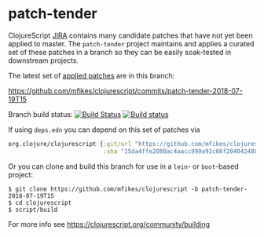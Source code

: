 # patch-tender
ClojureScript [JIRA](https://dev.clojure.org/jira/browse/CLJS) contains many candidate patches that have not yet been applied to master.
The `patch-tender` project maintains and applies a curated set of these patches in a branch so they can be easily soak-tested in downstream projects.

The latest set of [applied patches](https://github.com/clojure/clojurescript/compare/master...mfikes:patch-tender-2018-07-19T15) are in this branch:

   https://github.com/mfikes/clojurescript/commits/patch-tender-2018-07-19T15 

Branch build status: [![Build Status](https://travis-ci.org/mfikes/clojurescript.svg?branch=patch-tender-2018-07-19T15)](https://travis-ci.org/mfikes/clojurescript) [![Build status](https://ci.appveyor.com/api/projects/status/oggs1yydb8c2t6pa/branch/patch-tender-2018-07-19T15?svg=true)](https://ci.appveyor.com/project/mfikes/clojurescript/branch/patch-tender-2018-07-19T15)

If using `deps.edn` you can depend on this set of patches via
```clojure
org.clojure/clojurescript {:git/url "https://github.com/mfikes/clojurescript"
                           :sha "15da4ffe2080ac4aacc999a91c66f204042480b9"} 
```

Or you can clone and build this branch for use in a `lein`- or `boot`-based project:

```
$ git clone https://github.com/mfikes/clojurescript -b patch-tender-2018-07-19T15
$ cd clojurescript
$ script/build
```
For more info see https://clojurescript.org/community/building